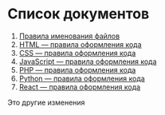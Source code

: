 ﻿# Список документов

1. [Правила именования файлов](naming/)
2. [HTML — правила оформления кода](html/)
3. [CSS — правила оформления кода](css/)
4. [JavaScript — правила оформления кода](js/)
5. [PHP — правила оформления кода](php/)
6. [Python — правила оформления кода](python/)
7. [React — правила оформления кода](react/)

Это другие изменения 